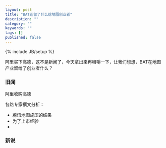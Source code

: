 ```yaml
---
layout: post
title: "BAT还留了什么给地图创业者"
description: ""
category: ""
keywords: ""
tags: []
published: false
---
```

{% include JB/setup %}

阿里买下高德，这不是新闻了，今天拿出来再咀嚼一下，让我们想想，BAT在地图产业留给了创业者什么？

### 旧闻

阿里收购高德

各路专家撰文分析：

* 腾讯地图施压的结果
* 为了上市经验
* 




### 新说

